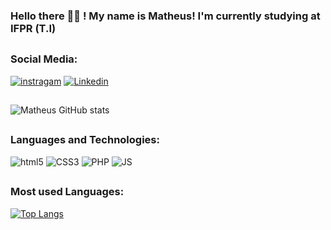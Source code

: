 ### Hello there 🙏🏽 ! My name is Matheus! I'm currently studying at IFPR (T.I)
##
### Social Media:
   
[![instragam](https://img.shields.io/badge/Instagram-E4405F?style=for-the-badge&logo=instagram&logoColor=white)](https://www.instagram.com/matth_s_lopes)
[![Linkedin](https://img.shields.io/badge/LinkedIn-0077B5?style=for-the-badge&logo=linkedin&logoColor=white)](https://www.linkedin.com/in/matheus-santos-lopes-3a7002260/)
 ##
![Matheus GitHub stats](https://github-readme-stats.vercel.app/api?username=mattheusMSL&show_icons=true&theme=shades-of-purple)
##

### Languages and Technologies:
<div aling="center" style="display: inline-block">
   <img alt="html5" src="https://img.shields.io/badge/HTML5-E34F26?style=for-the-badge&logo=html5&logoColor=white">
   <img alt="CSS3" src="https://img.shields.io/badge/CSS3-1572B6?style=for-the-badge&logo=css3&logoColor=white" >
   <img alt="PHP" src="https://img.shields.io/badge/PHP-777BB4?style=for-the-badge&logo=php&logoColor=white">
   <img alt="JS" src="https://img.shields.io/badge/JavaScript-F7DF1E?style=for-the-badge&logo=javascript&logoColor=black">
</div> 

##
### Most used Languages:

[![Top Langs](https://github-readme-stats.vercel.app/api/top-langs/?username=mattheusMSL&layout=compact&theme=shades-of-purple)](https://github.com/mattheusMSL)
<!-- ![](https://github-readme-stats.vercel.app/api/top-langs/?username={mattheusMSL}&theme=blue-green) -->
